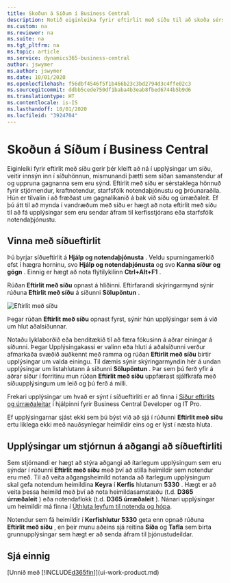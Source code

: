 ```yaml
---
title: Skoðun á Síðum í Business Central
description: Notið eiginleika fyrir eftirlit með síðu til að skoða sérstaklega upplýsingar um síðuhönnun og gagnaveitu. Síðuskoðun hentar vel við úrræðaleit á vandamálum varðandi gögnin þín.
ms.custom: na
ms.reviewer: na
ms.suite: na
ms.tgt_pltfrm: na
ms.topic: article
ms.service: dynamics365-business-central
author: jswymer
ms.author: jswymer
ms.date: 10/01/2020
ms.openlocfilehash: f56dbf4546f5f1b466b23c3bd2794d3c4ffe02c3
ms.sourcegitcommit: ddbb5cede750df1baba4b3eab8fbed6744b5b9d6
ms.translationtype: HT
ms.contentlocale: is-IS
ms.lasthandoff: 10/01/2020
ms.locfileid: "3924704"
---
```

# <a name="inspecting-pages-in-business-central"></a>Skoðun á Síðum í Business Central

Eiginleiki fyrir eftirlit með síðu gerir þér kleift að ná í upplýsingar um síðu, veitir innsýn inn í síðuhönnun, mismunandi þætti sem síðan samanstendur af og uppruna gagnanna sem eru sýnd. Eftirlit með síðu er sérstaklega hönnuð fyrir stjórnendur, kraftnotendur, starfsfólk notendaþjónustu og þróunaraðila. Hún er tilvalin í að fræðast um gagnalíkanið á bak við síðu og úrræðaleit. Ef þú átt til að mynda í vandræðum með síðu er hægt að nota eftirlit með síðu til að fá upplýsingar sem eru sendar áfram til kerfisstjórans eða starfsfólk notendaþjónustu.

## <a name="working-with-page-inspection"></a>Vinna með síðueftirlit

Þú byrjar síðueftirlit á **Hjálp og notendaþjónusta** . Veldu spurningamerkið efst í hægra horninu, svo **Hjálp og notendaþjónusta** og svo **Kanna síður og gögn** . Einnig er hægt að nota flýtilykilinn **Ctrl+Alt+F1** .

Rúðan **Eftirlit með síðu** opnast á hliðinni. Eftirfarandi skýringarmynd sýnir rúðuna **Eftirlit með síðu** á síðunni **Sölupöntun** .

![Eftirlit með síðu](media/page-inspection-example.png)

Þegar rúðan **Eftirlit með síðu** opnast fyrst, sýnir hún upplýsingar sem á við um hlut aðalsíðunnar.

Notaðu lyklaborðið eða benditækið til að færa fókusinn á aðrar einingar á síðunni. Þegar Upplýsingakassi er valinn eða hluti á aðalsíðunni verður afmarkaða svæðið auðkennt með ramma og rúðan **Eftirlit með síðu** birtir upplýsingar um valda einingu. Til dæmis sýnir skýringarmyndin hér á undan upplýsingar um listahlutann á síðunni **Sölupöntun** . Þar sem þú ferð yfir á aðrar síður í forritinu mun rúðan **Eftirlit með síðu** uppfærast sjálfkrafa með síðuupplýsingum um leið og þú ferð á milli.

Frekari upplýsingar um hvað er sýnt í síðueftirliti er að finna í [Síður eftirlits og úrræðaleitar](/dynamics365/business-central/dev-itpro/developer/devenv-inspecting-pages) í hjálpinni fyrir Business Central Developer og IT Pro.

Ef upplýsingarnar sjást ekki sem þú býst við að sjá í rúðunni **Eftirlit með síðu** ertu líklega ekki með nauðsynlegar heimildir eins og er lýst í næsta hluta.

## <a name="controlling-access-to-page-inspection-details"></a>Upplýsingar um stjórnun á aðgangi að síðueftirliti

Sem stjórnandi er hægt að stýra aðgangi að ítarlegum upplýsingum sem eru sýndar í rúðunni **Eftirlit með síðu** með því að stilla heimildir sem notendur eru með. Til að veita aðgangsheimild notanda að ítarlegum upplýsingum skal gefa notendum heimildina **Keyra** í **Kerfis** hlutanum **5330** . Hægt er að veita þessa heimild með því að nota heimildasamstæðu (t.d. **D365 úrræðaleit** ) eða notendaflokk (t.d. **D365 úrræðaleit** ). Nánari upplýsingar um heimildir má finna í [Úthluta leyfum til notenda og hópa](ui-define-granular-permissions.md).

Notendur sem fá heimildir í **Kerfishlutur 5330** geta enn opnað rúðuna **Eftirlit með síðu** , en þeir munu aðeins sjá reitina **Síða** og **Tafla** sem birta grunnupplýsingar sem hægt er að senda áfram til þjónustudeildar.

## <a name="see-also"></a>Sjá einnig

[Unnið með [!INCLUDE[d365fin](includes/d365fin_md.md)]](ui-work-product.md)  
